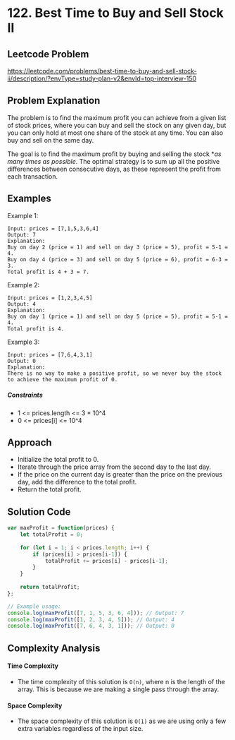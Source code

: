 # 122. Best Time to Buy and Sell Stock II

## Leetcode Problem
https://leetcode.com/problems/best-time-to-buy-and-sell-stock-ii/description/?envType=study-plan-v2&envId=top-interview-150

## Problem Explanation
The problem is to find the maximum profit you can achieve from a given list of stock prices, where you can buy and sell the stock on any given day, but you can only hold at most one share of the stock at any time. You can also buy and sell on the same day.

The goal is to find the maximum profit by buying and selling the stock **as many times as possible*. The optimal strategy is to sum up all the positive differences between consecutive days, as these represent the profit from each transaction.

## Examples
Example 1:
```
Input: prices = [7,1,5,3,6,4]
Output: 7
Explanation:
Buy on day 2 (price = 1) and sell on day 3 (price = 5), profit = 5-1 = 4.
Buy on day 4 (price = 3) and sell on day 5 (price = 6), profit = 6-3 = 3.
Total profit is 4 + 3 = 7.
```
Example 2:
```
Input: prices = [1,2,3,4,5]
Output: 4
Explanation:
Buy on day 1 (price = 1) and sell on day 5 (price = 5), profit = 5-1 = 4.
Total profit is 4.
```
Example 3:
```
Input: prices = [7,6,4,3,1]
Output: 0
Explanation:
There is no way to make a positive profit, so we never buy the stock to achieve the maximum profit of 0.
```
##### Constraints
- 1 <= prices.length <= 3 * 10^4
- 0 <= prices[i] <= 10^4

## Approach
- Initialize the total profit to 0.
- Iterate through the price array from the second day to the last day.
- If the price on the current day is greater than the price on the previous day, add the difference to the total profit.
- Return the total profit.

## Solution Code
```javascript
var maxProfit = function(prices) {
    let totalProfit = 0;
    
    for (let i = 1; i < prices.length; i++) {
        if (prices[i] > prices[i-1]) {
            totalProfit += prices[i] - prices[i-1];
        }
    }
    
    return totalProfit;
};

// Example usage:
console.log(maxProfit([7, 1, 5, 3, 6, 4])); // Output: 7
console.log(maxProfit([1, 2, 3, 4, 5])); // Output: 4
console.log(maxProfit([7, 6, 4, 3, 1])); // Output: 0
```

## Complexity Analysis
#### Time Complexity
- The time complexity of this solution is `O(n)`, where n is the length of the array. This is because we are making a single pass through the array.
#### Space Complexity
- The space complexity of this solution is `O(1)` as we are using only a few extra variables regardless of the input size.
